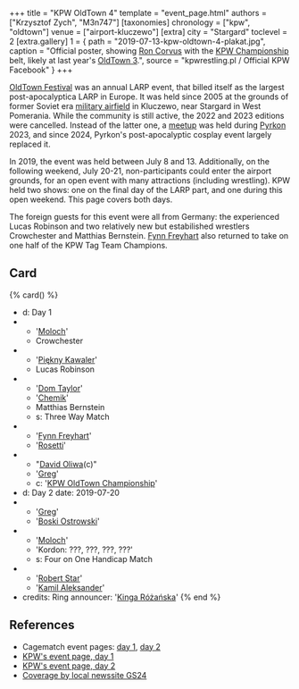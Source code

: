 +++
title = "KPW OldTown 4"
template = "event_page.html"
authors = ["Krzysztof Zych", "M3n747"]
[taxonomies]
chronology = ["kpw", "oldtown"]
venue = ["airport-kluczewo"]
[extra]
city = "Stargard"
toclevel = 2
[extra.gallery]
1 = { path = "2019-07-13-kpw-oldtown-4-plakat.jpg", caption = "Official poster, showing [Ron Corvus](@/w/ron-corvus.md) with the [KPW Championship](@/c/kpw-championship.md) belt, likely at last year's [OldTown 3](@/e/kpw/2018-07-14-kpw-oldtown-3.md).", source = "kpwrestling.pl / Official KPW Facebook" }
+++

[OldTown Festival][oldtown] was an annual LARP event, that billed itself as the largest post-apocalyptica LARP in Europe. It was held since 2005 at the grounds of former Soviet era [military airfield][airfield-wiki] in Kluczewo, near Stargard in West Pomerania. While the community is still active, the 2022 and 2023 editions were cancelled. Instead of the latter one, a [meetup][oldtown-meetup] was held during [Pyrkon][pyrkon] 2023, and since 2024, Pyrkon's post-apocalyptic cosplay event largely replaced it.

In 2019, the event was held between July 8 and 13. Additionally, on the following weekend, July 20-21, non-participants could enter the airport grounds, for an open event with many attractions (including wrestling). KPW held two shows: one on the final day of the LARP part, and one during this open weekend. This page covers both days.

The foreign guests for this event were all from Germany: the experienced Lucas Robinson and two relatively new but estabilished wrestlers Crowchester and Matthias Bernstein. [Fynn Freyhart](@/w/fynn-freyhart.md) also returned to take on one half of the KPW Tag Team Champions.

## Card

{% card() %}
- d: Day 1
- - '[Moloch](@/w/moloch.md)'
  - Crowchester
- - '[Piękny Kawaler](@/w/piekny-kawaler.md)'
  - Lucas Robinson
- - '[Dom Taylor](@/w/dom-taylor.md)'
  - '[Chemik](@/w/chemik.md)'
  - Matthias Bernstein
  - s: Three Way Match
- - '[Fynn Freyhart](@/w/fynn-freyhart.md)'
  - '[Rosetti](@/w/rosetti.md)'
- - "[David Oliwa](@/w/david-oliwa.md)(c)"
  - '[Greg](@/w/greg.md)'
  - c: '[KPW OldTown Championship](@/c/kpw-old-town-championship.md)'
- d: Day 2
  date: 2019-07-20
- - '[Greg](@/w/greg.md)'
  - '[Boski Ostrowski](@/w/ostrowski.md)'
- - '[Moloch](@/w/moloch.md)'
  - 'Kordon: ???, ???, ???, ???'
  - s: Four on One Handicap Match
- - '[Robert Star](@/w/robert-star.md)'
  - '[Kamil Aleksander](@/w/kamil-aleksander.md)'
- credits:
    Ring announcer: '[Kinga Różańska](@/w/kinga-miotke.md)'
{% end %}

## References

* Cagematch event pages: [day 1](https://www.cagematch.net/?id=1&nr=319861), [day 2](https://www.cagematch.net/?id=1&nr=319862)
* [KPW's event page, day 1](https://kpwrestling.pl/events/kpw-oldtown-4/)
* [KPW's event page, day 2](https://kpwrestling.pl/events/OldTown-Weekend/)
* [Coverage by local newssite GS24](https://gs24.pl/stargard-na-bylym-lotnisku-w-kluczewie-rozpoczal-sie-oldtown-festival-2019-zdjecia/ar/c13-14259589)

[oldtown]: https://oldtownfestival.net/
[airfield-wiki]: https://en.wikipedia.org/wiki/Kluczewo_Airfield
[cancel-2022-facebook]: https://www.facebook.com/OldTownPL/posts/7628871287138919
[oldtown-meetup]: https://www.facebook.com/events/563804182505079/
[pyrkon]: https://pyrkon.pl/
